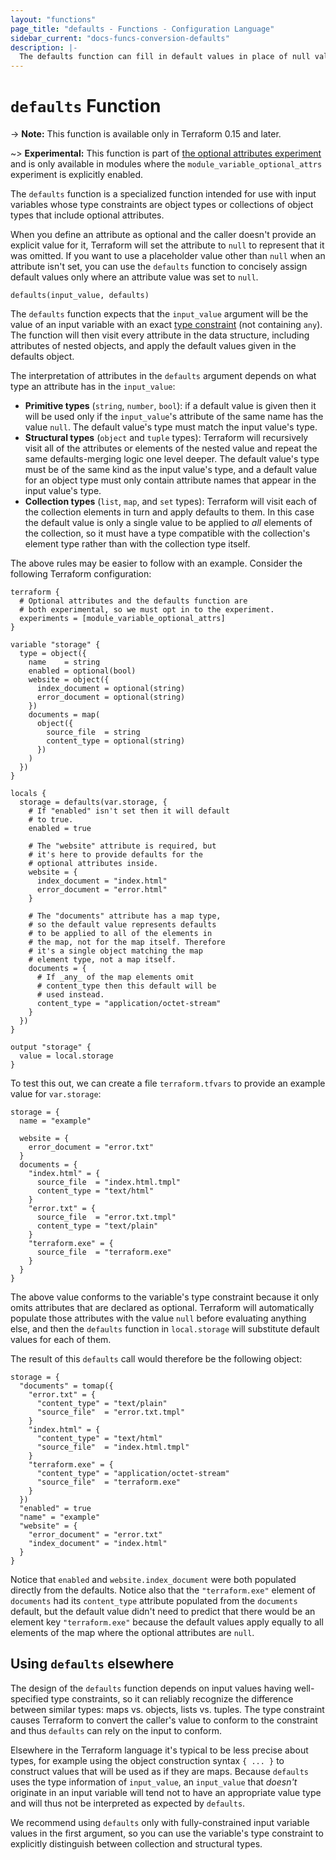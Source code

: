```yaml
---
layout: "functions"
page_title: "defaults - Functions - Configuration Language"
sidebar_current: "docs-funcs-conversion-defaults"
description: |-
  The defaults function can fill in default values in place of null values.
---
```


# `defaults` Function

-> **Note:** This function is available only in Terraform 0.15 and later.

~> **Experimental:** This function is part of
[the optional attributes experiment](../types.html#experimental-optional-object-type-attributes)
and is only available in modules where the `module_variable_optional_attrs`
experiment is explicitly enabled.

The `defaults` function is a specialized function intended for use with
input variables whose type constraints are object types or collections of
object types that include optional attributes.

When you define an attribute as optional and the caller doesn't provide an
explicit value for it, Terraform will set the attribute to `null` to represent
that it was omitted. If you want to use a placeholder value other than `null`
when an attribute isn't set, you can use the `defaults` function to concisely
assign default values only where an attribute value was set to `null`.

```
defaults(input_value, defaults)
```

The `defaults` function expects that the `input_value` argument will be the
value of an input variable with an exact [type constraint](../types.html)
(not containing `any`). The function will then visit every attribute in
the data structure, including attributes of nested objects, and apply the
default values given in the defaults object.

The interpretation of attributes in the `defaults` argument depends on what
type an attribute has in the `input_value`:

* **Primitive types** (`string`, `number`, `bool`): if a default value is given
  then it will be used only if the `input_value`'s attribute of the same
  name has the value `null`. The default value's type must match the input
  value's type.
* **Structural types** (`object` and `tuple` types): Terraform will recursively
  visit all of the attributes or elements of the nested value and repeat the
  same defaults-merging logic one level deeper. The default value's type must
  be of the same kind as the input value's type, and a default value for an
  object type must only contain attribute names that appear in the input
  value's type.
* **Collection types** (`list`, `map`, and `set` types): Terraform will visit
  each of the collection elements in turn and apply defaults to them. In this
  case the default value is only a single value to be applied to _all_ elements
  of the collection, so it must have a type compatible with the collection's
  element type rather than with the collection type itself.

The above rules may be easier to follow with an example. Consider the following
Terraform configuration:

```hcl
terraform {
  # Optional attributes and the defaults function are
  # both experimental, so we must opt in to the experiment.
  experiments = [module_variable_optional_attrs]
}

variable "storage" {
  type = object({
    name    = string
    enabled = optional(bool)
    website = object({
      index_document = optional(string)
      error_document = optional(string)
    })
    documents = map(
      object({
        source_file  = string
        content_type = optional(string)
      })
    )
  })
}

locals {
  storage = defaults(var.storage, {
    # If "enabled" isn't set then it will default
    # to true.
    enabled = true

    # The "website" attribute is required, but
    # it's here to provide defaults for the
    # optional attributes inside.
    website = {
      index_document = "index.html"
      error_document = "error.html"
    }

    # The "documents" attribute has a map type,
    # so the default value represents defaults
    # to be applied to all of the elements in
    # the map, not for the map itself. Therefore
    # it's a single object matching the map
    # element type, not a map itself.
    documents = {
      # If _any_ of the map elements omit
      # content_type then this default will be
      # used instead.
      content_type = "application/octet-stream"
    }
  })
}

output "storage" {
  value = local.storage
}
```

To test this out, we can create a file `terraform.tfvars` to provide an example
value for `var.storage`:

```hcl
storage = {
  name = "example"

  website = {
    error_document = "error.txt"
  }
  documents = {
    "index.html" = {
      source_file  = "index.html.tmpl"
      content_type = "text/html"
    }
    "error.txt" = {
      source_file  = "error.txt.tmpl"
      content_type = "text/plain"
    }
    "terraform.exe" = {
      source_file  = "terraform.exe"
    }
  }
}
```

The above value conforms to the variable's type constraint because it only
omits attributes that are declared as optional. Terraform will automatically
populate those attributes with the value `null` before evaluating anything
else, and then the `defaults` function in `local.storage` will substitute
default values for each of them.

The result of this `defaults` call would therefore be the following object:

```
storage = {
  "documents" = tomap({
    "error.txt" = {
      "content_type" = "text/plain"
      "source_file"  = "error.txt.tmpl"
    }
    "index.html" = {
      "content_type" = "text/html"
      "source_file"  = "index.html.tmpl"
    }
    "terraform.exe" = {
      "content_type" = "application/octet-stream"
      "source_file"  = "terraform.exe"
    }
  })
  "enabled" = true
  "name" = "example"
  "website" = {
    "error_document" = "error.txt"
    "index_document" = "index.html"
  }
}
```

Notice that `enabled` and `website.index_document` were both populated directly
from the defaults. Notice also that the `"terraform.exe"` element of
`documents` had its `content_type` attribute populated from the `documents`
default, but the default value didn't need to predict that there would be an
element key `"terraform.exe"` because the default values apply equally to
all elements of the map where the optional attributes are `null`.

## Using `defaults` elsewhere

The design of the `defaults` function depends on input values having
well-specified type constraints, so it can reliably recognize the difference
between similar types: maps vs. objects, lists vs. tuples. The type constraint
causes Terraform to convert the caller's value to conform to the constraint
and thus `defaults` can rely on the input to conform.

Elsewhere in the Terraform language it's typical to be less precise about
types, for example using the object construction syntax `{ ... }` to construct
values that will be used as if they are maps. Because `defaults` uses the
type information of `input_value`, an `input_value` that _doesn't_ originate
in an input variable will tend not to have an appropriate value type and will
thus not be interpreted as expected by `defaults`.

We recommend using `defaults` only with fully-constrained input variable values
in the first argument, so you can use the variable's type constraint to
explicitly distinguish between collection and structural types.
